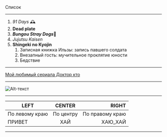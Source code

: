 Список
____
1. *91 Days* 🕰️
2. **Dead plate**
3. ***Bungou Stray Dogs***🍷
4. _Jujutsu Kaisen_
5. __Shingeki no Kyojin__
   1. Записная книжка Ильзы: запись павшего солдата
   2. Внезапный гость: мучительное проклятие юности
   3. Бедствие
____
[Мой любимый сериала Доктор кто](https://doktor-kto-lordserial.ru)
____
![Alt-текст](https://github.com/linkClick05/C/blob/main/anime-art.png)

____

| LEFT | CENTER | RIGHT |
|----------------|:---------:|----------------:|
| По левому краю | По центру | По правому краю |
| ПРИВЕТ | ХАЙ | ХАЮ_ХАЙ |
____
